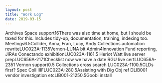 ```yaml
---
layout: post
title: "Work Log"
date: 2019-03-15
---
```

<tr><td>Archives Space support</td><td></td><td>16</td><td>There was also time at home, but I should be taxed for this. Includes tidy-up, documentation, training, indexing too.</td></tr>
<tr><td>Meetings</td><td></td><td>6.5</td><td>Collider, Anna, Fran, Lucy, Andy</td></tr>
<tr><td>Collections automation rewrite</td><td>LUC023A-113</td><td>5</td><td>Vernon-LUNA bit</td></tr>
<tr><td>Admin</td><td></td><td>4</td><td>Innovation Fund reporting, JIRAs</td></tr>
<tr><td>Conectando exhibition</td><td>LUC023A-116</td><td>1.5</td><td></td></tr>
<tr><td>Heriot Watt live server prep</td><td>LUC656A-217</td><td>1</td><td>Checklist now we have a date</td></tr>
<tr><td>RGU live cert</td><td>LUC656A-235</td><td>1</td><td></td></tr>
<tr><td>Vernon support</td><td></td><td>0.5</td><td></td></tr>
<tr><td>Collections cross search </td><td>LUC023A-110</td><td>0.5</td><td>CLDs first?</td></tr>
<tr><td>Spec Coll IIIF</td><td>LUC023A-28</td><td>0.5</td><td>Assisting with Dig Obj ref</td></tr>
<tr><td>DLIB001 vendor investigation etc</td><td>LIB001-2125</td><td>0.5</td><td>Goobi install</td></tr>
